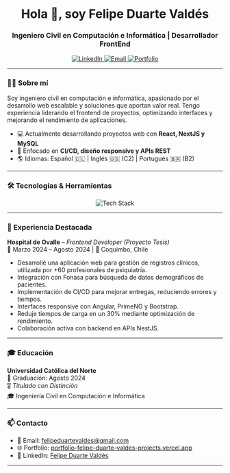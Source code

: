 <h1 align="center">Hola 👋, soy Felipe Duarte Valdés</h1>
<h3 align="center">Ingeniero Civil en Computación e Informática | Desarrollador FrontEnd</h3>

<p align="center">
  <a href="https://www.linkedin.com/in/felipeduartevaldes/" target="_blank">
    <img src="https://img.shields.io/badge/LinkedIn-Felipe%20Duarte-blue?style=for-the-badge&logo=linkedin" alt="LinkedIn" />
  </a>
  <a href="mailto:felipeduartevaldes@gmail.com">
    <img src="https://img.shields.io/badge/Email-felipeduartevaldes@gmail.com-red?style=for-the-badge&logo=gmail" alt="Email" />
  </a>
  <a href="https://portfolio-felipe-duarte-valdes-projects.vercel.app/" target="_blank">
    <img src="https://img.shields.io/badge/Portafolio-Web-0078D4?style=for-the-badge&logo=vercel" alt="Portfolio" />
  </a>
</p>

---

### 🧑‍💻 Sobre mí

Soy ingeniero civil en computación e informática, apasionado por el desarrollo web escalable y soluciones que aportan valor real. Tengo experiencia liderando el frontend de proyectos, optimizando interfaces y mejorando el rendimiento de aplicaciones.

- 💻 Actualmente desarrollando proyectos web con **React, NextJS y MySQL**
- 🚀 Enfocado en **CI/CD, diseño responsive y APIs REST**
- 🌎 Idiomas: Español 🇨🇱 | Inglés 🇺🇸 (C2) | Portugués 🇧🇷 (B2)


---

### 🛠️ Tecnologías & Herramientas

<p align="center">
  <img src="https://skillicons.dev/icons?i=react,nextjs,typescript,javascript,mysql,bootstrap,git,github,postman" alt="Tech Stack" />
</p>

---

### 💼 Experiencia Destacada

**Hospital de Ovalle** – *Frontend Developer (Proyecto Tesis)*  
📅 Marzo 2024 – Agosto 2024 | 🏥 Coquimbo, Chile

- Desarrollé una aplicación web para gestión de registros clínicos, utilizada por +60 profesionales de psiquiatría.
- Integración con Fonasa para búsqueda de datos demográficos de pacientes.
- Implementación de CI/CD para mejorar entregas, reduciendo errores y tiempos.
- Interfaces responsive con Angular, PrimeNG y Bootstrap.
- Reduje tiempos de carga en un 30% mediante optimización de rendimiento.
- Colaboración activa con backend en APIs NestJS.

---

### 🎓 Educación

**Universidad Católica del Norte**  
📅 Graduación: Agosto 2024  
🎖️ *Titulado con Distinción*  
🎓 Ingeniería Civil en Computación e Informática

---

### 📫 Contacto

- 📧 Email: [felipeduartevaldes@gmail.com](mailto:felipeduartevaldes@gmail.com)
- 🌐 Portfolio: [portfolio-felipe-duarte-valdes-projects.vercel.app](https://portfolio-felipe-duarte-valdes-projects.vercel.app/)
- 💼 LinkedIn: [Felipe Duarte Valdés](https://www.linkedin.com/in/felipeduartevaldes/)

---


